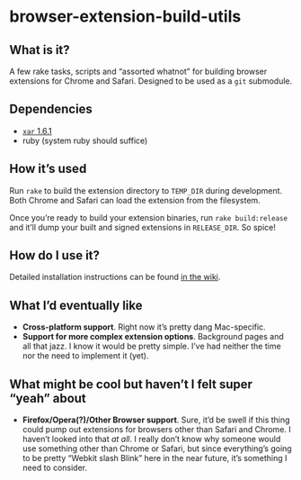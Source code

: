 # browser-extension-build-utils
## What is it?
A few rake tasks, scripts and “assorted whatnot” for building
browser extensions for Chrome and Safari. Designed to be used as a `git`
submodule.

## Dependencies
* [`xar` 1.6.1][xar]
* ruby (system ruby should suffice)

## How it’s used
Run `rake` to build the extension directory to `TEMP_DIR` during development.
Both Chrome and Safari can load the extension from the filesystem.

Once you’re ready to build your extension binaries, run `rake build:release` and
it’ll dump your built and signed extensions in `RELEASE_DIR`. So spice!

## How do I use it?
Detailed installation instructions can be found [in the wiki][wiki].

## What I’d eventually like
* **Cross-platform support**. Right now it’s pretty dang Mac-specific.
* **Support for more complex extension options**. Background pages and all that
jazz. I know it would be pretty simple. I’ve had neither the time nor
the need to implement it (yet).

## What might be cool but haven’t I felt super “yeah” about
* **Firefox/Opera(?)/Other Browser support**. Sure, it’d be swell if this thing
could pump out extensions for browsers other than Safari and Chrome. I haven’t
looked into that _at all_. I really don’t know why someone would use something
other than Chrome or Safari, but since everything’s going to be pretty
“Webkit slash Blink” here in the near future, it’s something I need to consider.

[xar]: http://mackyle.github.io/xar/
[wiki]: https://github.com/meyer/browser-extension-build-utils/wiki/Installation